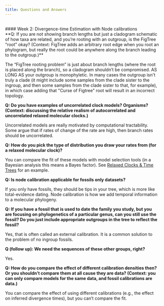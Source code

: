```yaml
---
title: Questions and Answers
---
```


<br>
#### Week 2: Divergence-time Estimation with Node calibrations

<br>
**Q: If you are not showing branch lengths but just a cladogram schematic of how taxa are related, and you’re rooting with an outgroup, is the FigTree “root” okay? (Context: FigTree adds an arbitrary root edge when you root an phylogram, but really the root could be anywhere along the branch leading to the outgroup.)**

The “FigTree rooting problem” is just about branch lengths (where the root is placed along the branch), so a cladogram shouldn’t be compromised. AS LONG AS your outgroup is monophyletic. In many cases the outgroup isn't truly a clade (it might include some samples from the clade sister to the ingroup, and then some samples from the clade sister to that, for example), in which case adding that "Curse of Figtree" root will result in an incorrect topology.

**Q: Do you have examples of uncorrelated clock models? Organisms? (Context: discussing the relative realism of autocorrelated and uncorrelated relaxed molecular clocks.)**

Uncorrelated models are really motivated by computational tractability. Some argue that if rates of change of the rate are high, then branch rates should be uncorrelated.

**Q: How do you pick the type of distribution you draw your rates from (for a relaxed molecular clock)?**

You can compare the fit of these models with model selection tools (in a Bayesian analysis this means a Bayes factor). See [Relaxed Clocks & Time Trees](https://revbayes.github.io/tutorials/clocks/) for an example.

**Q: Is node calibration applicable for fossils only datasets?**

If you only have fossils, they should be tips in your tree, which is more like total-evidence dating. Node calibration is how we add temporal information to a molecular phylogeny.

**Q: If you have a fossil that is used to date the family you study, but you are focusing on phylogenetics of a particular genus, can you still use the fossil? Do you just include appropriate outgroups in the tree to reflect the fossil?**

Yes, that is often called an external calibration. It is a common solution to the problem of no ingroup fossils.<br>

**Q (follow up): We need the sequences of these other groups, right?**

Yes.

**Q: How do you compare the effect of different calibration densities then? Or you shouldn’t compare them at all cause they are data? (Context: you can only compare models for the same data, and fossil calibrations are data.)**

You can compare the effect of using different calibrations (e.g., the effect on inferred divergence times), but you can’t compare the fit.
